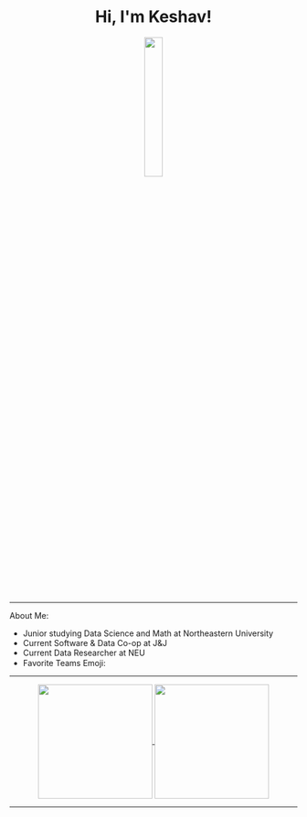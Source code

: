 

<h1 align="center">Hi, I'm Keshav!</h1>

<p align = "center">
  <a href = "https://media1.tenor.com/m/d6B57lam6CoAAAAd/hollow-knight-mushroom.gif"><img  width=25%  align = center src="https://media1.tenor.com/m/d6B57lam6CoAAAAd/hollow-knight-mushroom.gif"/></a>
</p>

---
About Me:
- Junior studying Data Science and Math at Northeastern University
- Current Software & Data Co-op at J&J 
- Current Data Researcher at NEU
- Favorite Teams Emoji: <img src="https://em-content.zobj.net/source/microsoft-teams/337/slightly-smiling-face_1f642.png" width="15">




---

<p align="center">
  <a href="https://github.com/anuraghazra/github-readme-stats">
    <img height=200 align="center" src="https://github-readme-stats.vercel.app/api?username=keshavgoel787&show_icons=true&theme=gruvbox_light" />
  </a>
  <a href="https://github.com/anuraghazra/convoychat">
    <img height=200 align="center" src="https://github-readme-stats.vercel.app/api/top-langs?username=keshavgoel787&layout=compact&langs_count=8&card_width=320&theme=gruvbox_light" />
  </a>
</p>



--- 


